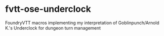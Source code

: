 # fvtt-ose-underclock
FoundryVTT macros implementing my interpretation of Goblinpunch/Arnold K.'s Underclock for dungeon turn management
